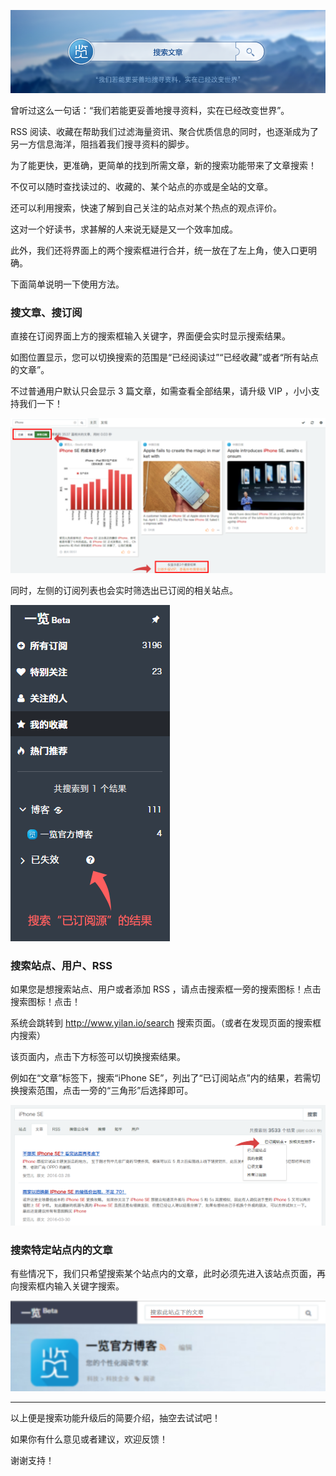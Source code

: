 ![Banner](/img/6/6-Banner.png)

曾听过这么一句话：“我们若能更妥善地搜寻资料，实在已经改变世界”。

RSS 阅读、收藏在帮助我们过滤海量资讯、聚合优质信息的同时，也逐渐成为了另一方信息海洋，阻挡着我们搜寻资料的脚步。

为了能更快，更准确，更简单的找到所需文章，新的搜索功能带来了文章搜索！

不仅可以随时查找读过的、收藏的、某个站点的亦或是全站的文章。

还可以利用搜索，快速了解到自己关注的站点对某个热点的观点评价。

这对一个好读书，求甚解的人来说无疑是又一个效率加成。

此外，我们还将界面上的两个搜索框进行合并，统一放在了左上角，使入口更明确。

下面简单说明一下使用方法。


### 搜文章、搜订阅

直接在订阅界面上方的搜索框输入关键字，界面便会实时显示搜索结果。

如图位置显示，您可以切换搜索的范围是“已经阅读过”“已经收藏”或者“所有站点的文章”。

不过普通用户默认只会显示 3 篇文章，如需查看全部结果，请升级 VIP ，小小支持我们一下！

![搜索已读/收藏/所有文章](/img/6/6-searchcolumn-article.png)

同时，左侧的订阅列表也会实时筛选出已订阅的相关站点。

![筛选已订阅的站点](/img/6/6-search-sub-site.png)


### 搜索站点、用户、RSS

如果您是想搜索站点、用户或者添加 RSS ，请点击搜索框一旁的搜索图标！点击搜索图标！点击！

系统会跳转到 http://www.yilan.io/search 搜索页面。（或者在发现页面的搜索框内搜索）

该页面内，点击下方标签可以切换搜索结果。

例如在“文章”标签下，搜索“iPhone SE”，列出了“已订阅站点”内的结果，若需切换搜索范围，点击一旁的“三角形”后选择即可。

![搜索页面选项](/img/6/6-searchpage-for-article.png)


### 搜索特定站点内的文章

有些情况下，我们只希望搜索某个站点内的文章，此时必须先进入该站点页面，再向搜索框内输入关键字搜索。

![搜索框提示](/img/6/6-searchbox-site-tips.png)


---


以上便是搜索功能升级后的简要介绍，抽空去试试吧！

如果你有什么意见或者建议，欢迎反馈！

谢谢支持！






